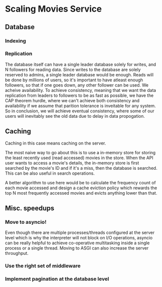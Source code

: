 # Scaling Movies Service

## Database

### Indexing

### Replication

The database itself can have a single leader database solely for writes, and N
followers for reading data. Since writes to the database are solely reserved to admins, a single leader database would be enough. Reads will be done by millions
of users, so it's important to have atleast enough followers, so that if one goes down, any other follower can be used. We acheive availability. To achieve consistency, meaning that we want the data replication from leaders to followers to be as fast as possible, we have the CAP theorem hurdle, where we can't achieve both consistency and availability if we assume that parition tolerance is inveitable for
any system. So in conclusion, we will achieve eventual consistency, where some of our users will inevitably see the old data due to delay in data propogation.

## Caching

Caching in this case means caching on the server.

The most naive way to go about this is to use a in-memory store for storing the least recently used (read accessed) movies in the store. When the API user wants to access
a movie's details, the in-memory store is first searched by the movie's ID and if it's a miss, then the database is searched. This can be also useful in search operations.

A better algorithm to use here would be to calculate the frequency count of each movie accessed and design a cache eviction policy which rewards the top N most frequently accessed movies and evicts anything lower than that.

## Misc. speedups

### Move to asyncio!

Even though there are multiple processes/threads configured at the server level which is why the interpreter will not block on I/O operations, asyncio can be really helpful to achieve co-operative multitasking inside a single process or a single thread. Moving to ASGI can also increase the server throughput.

### Use the right set of middleware

### Implement pagination at the database level

